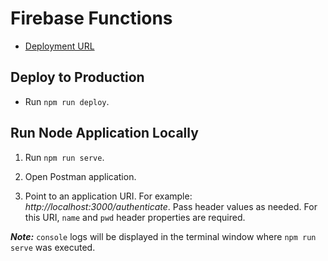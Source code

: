 # Firebase Functions

- [Deployment URL](https://us-central1-planavsky-com.cloudfunctions.net/app/)

## Deploy to Production

- Run `npm run deploy`.

## Run Node Application Locally

1. Run `npm run serve`.

2. Open Postman application.

3. Point to an application URI. For example: *http://localhost:3000/authenticate*. Pass header values as needed. For this URI, `name` and `pwd` header properties are required.

***Note:*** `console` logs will be displayed in the terminal window where `npm run serve` was executed.
